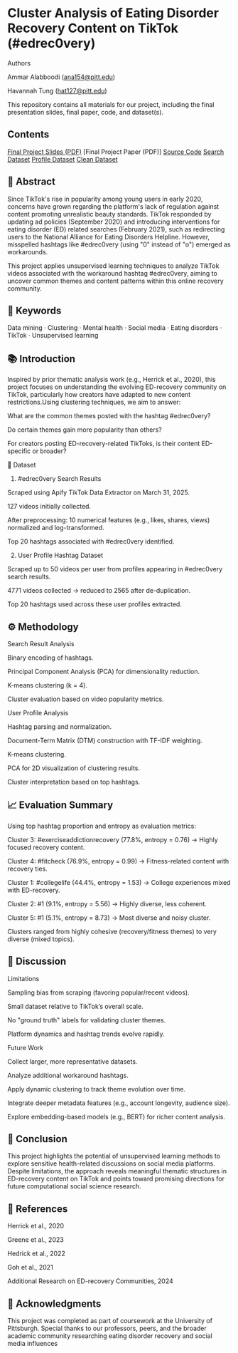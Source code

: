 # Cluster Analysis of Eating Disorder Recovery Content on TikTok (#edrec0very)

Authors

Ammar Alabboodi (ana154@pitt.edu)

Havannah Tung (hat127@pitt.edu)

This repository contains all materials for our project, including the final presentation slides, final paper, code, and dataset(s).

## Contents
[Final Project Slides (PDF)](DM%20Spring%2025%20Group%203.pdf)
[Final Project Paper (PDF)]
[Source Code](https://github.com/A00313/Data-Mining)
[Search Dataset](search_result_edrec0very.csv)
[Profile Dataset](scrape_profiles/tiktok_hashtags.csv)
[Clean Dataset](clean_dataset/tiktok_hashtags.csv)


## 📖 Abstract

Since TikTok's rise in popularity among young users in early 2020, concerns have grown regarding the platform's lack of regulation against content promoting unrealistic beauty standards. TikTok responded by updating ad policies (September 2020) and introducing interventions for eating disorder (ED) related searches (February 2021), such as redirecting users to the National Alliance for Eating Disorders Helpline. However, misspelled hashtags like #edrec0very (using "0" instead of "o") emerged as workarounds.

This project applies unsupervised learning techniques to analyze TikTok videos associated with the workaround hashtag #edrec0very, aiming to uncover common themes and content patterns within this online recovery community.

## 🔑 Keywords

Data mining · Clustering · Mental health · Social media · Eating disorders · TikTok · Unsupervised learning

## 📚 Introduction

Inspired by prior thematic analysis work (e.g., Herrick et al., 2020), this project focuses on understanding the evolving ED-recovery community on TikTok, particularly how creators have adapted to new content restrictions.Using clustering techniques, we aim to answer:

What are the common themes posted with the hashtag #edrec0very?

Do certain themes gain more popularity than others?

For creators posting ED-recovery-related TikToks, is their content ED-specific or broader?

📂 Dataset

1. #edrec0very Search Results

Scraped using Apify TikTok Data Extractor on March 31, 2025.

127 videos initially collected.

After preprocessing: 10 numerical features (e.g., likes, shares, views) normalized and log-transformed.

Top 20 hashtags associated with #edrec0very identified.

2. User Profile Hashtag Dataset

Scraped up to 50 videos per user from profiles appearing in #edrec0very search results.

4771 videos collected → reduced to 2565 after de-duplication.

Top 20 hashtags used across these user profiles extracted.

## ⚙️ Methodology

Search Result Analysis

Binary encoding of hashtags.

Principal Component Analysis (PCA) for dimensionality reduction.

K-means clustering (k = 4).

Cluster evaluation based on video popularity metrics.

User Profile Analysis

Hashtag parsing and normalization.

Document-Term Matrix (DTM) construction with TF-IDF weighting.

K-means clustering.

PCA for 2D visualization of clustering results.

Cluster interpretation based on top hashtags.

## 📈 Evaluation Summary

Using top hashtag proportion and entropy as evaluation metrics:

Cluster 3: #exerciseaddictionrecovery (77.8%, entropy = 0.76) → Highly focused recovery content.

Cluster 4: #fitcheck (76.9%, entropy = 0.99) → Fitness-related content with recovery ties.

Cluster 1: #collegelife (44.4%, entropy = 1.53) → College experiences mixed with ED-recovery.

Cluster 2: #1 (9.1%, entropy = 5.56) → Highly diverse, less coherent.

Cluster 5: #1 (5.1%, entropy = 8.73) → Most diverse and noisy cluster.

Clusters ranged from highly cohesive (recovery/fitness themes) to very diverse (mixed topics).

## 💬 Discussion

Limitations

Sampling bias from scraping (favoring popular/recent videos).

Small dataset relative to TikTok’s overall scale.

No "ground truth" labels for validating cluster themes.

Platform dynamics and hashtag trends evolve rapidly.

Future Work

Collect larger, more representative datasets.

Analyze additional workaround hashtags.

Apply dynamic clustering to track theme evolution over time.

Integrate deeper metadata features (e.g., account longevity, audience size).

Explore embedding-based models (e.g., BERT) for richer content analysis.

## 📝 Conclusion

This project highlights the potential of unsupervised learning methods to explore sensitive health-related discussions on social media platforms. Despite limitations, the approach reveals meaningful thematic structures in ED-recovery content on TikTok and points toward promising directions for future computational social science research.

## 📖 References

Herrick et al., 2020

Greene et al., 2023

Hedrick et al., 2022

Goh et al., 2021

Additional Research on ED-recovery Communities, 2024

## 📣 Acknowledgments

This project was completed as part of coursework at the University of Pittsburgh. Special thanks to our professors, peers, and the broader academic community researching eating disorder recovery and social media influences

